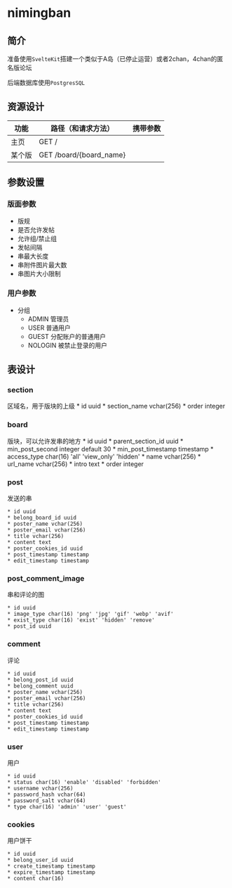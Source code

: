 # nimingban

## 简介

准备使用`SvelteKit`搭建一个类似于A岛（已停止运营）或者2chan，4chan的匿名版论坛

后端数据库使用`PostgresSQL`

## 资源设计

| 功能  | 路径（和请求方法）        | 携带参数 |
| ----  | ---------------         | ------- |
| 主页  | GET /                    |         |
| 某个版 | GET /board/{board_name} |         | 

## 参数设置

### 版面参数

* 版规
* 是否允许发帖
* 允许组/禁止组
* 发帖间隔
* 串最大长度
* 串附件图片最大数
* 串图片大小限制

### 用户参数

* 分组 
    * ADMIN 管理员
    * USER 普通用户
    * GUEST 分配账户的普通用户
    * NOLOGIN 被禁止登录的用户

## 表设计

### section 

区域名，用于版块的上级
    * id uuid
    * section_name vchar(256)
    * order integer

### board

版块，可以允许发串的地方
    * id uuid
    * parent_section_id uuid 
    * min_post_second integer default 30
    * min_post_timestamp timestamp
    * access_type char(16) 'all' 'view_only' 'hidden'
    * name vchar(256)
    * url_name vchar(256)
    * intro text
    * order integer

### post

发送的串

    * id uuid
    * belong_board_id uuid
    * poster_name vchar(256)
    * poster_email vchar(256)
    * title vchar(256)
    * content text
    * poster_cookies_id uuid
    * post_timestamp timestamp
    * edit_timestamp timestamp

### post_comment_image

串和评论的图

    * id uuid
    * image_type char(16) 'png' 'jpg' 'gif' 'webp' 'avif'
    * exist_type char(16) 'exist' 'hidden' 'remove'
    * post_id uuid

### comment

评论

    * id uuid
    * belong_post_id uuid
    * belong_comment uuid
    * poster_name vchar(256)
    * poster_email vchar(256)
    * title vchar(256)
    * content text
    * poster_cookies_id uuid
    * post_timestamp timestamp
    * edit_timestamp timestamp

### user

用户

    * id uuid
    * status char(16) 'enable' 'disabled' 'forbidden'
    * username vchar(256)
    * password_hash vchar(64)
    * password_salt vchar(64)
    * type char(16) 'admin' 'user' 'guest'

### cookies

用户饼干

    * id uuid
    * belong_user_id uuid
    * create_timestamp timestamp
    * expire_timestamp timestamp
    * content char(16)